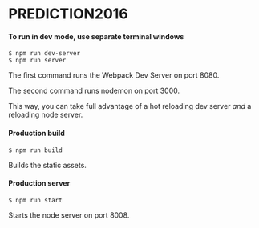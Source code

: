 # PREDICTION2016

#### To run in dev mode, use separate terminal windows
```
$ npm run dev-server
$ npm run server
```

The first command runs the Webpack Dev Server on port 8080.

The second command runs nodemon on port 3000.

This way, you can take full advantage of a hot reloading dev server *and* a reloading node server.

#### Production build
```
$ npm run build
```
Builds the static assets.
#### Production server
```
$ npm run start
```
Starts the node server on port 8008.
